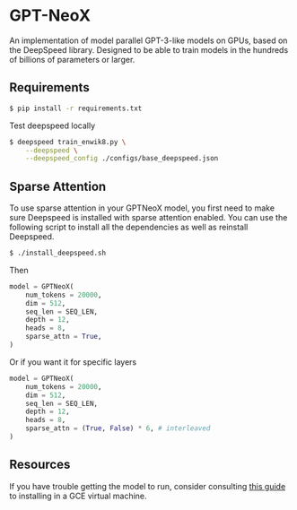 # GPT-NeoX
An implementation of model parallel GPT-3-like models on GPUs, based on the DeepSpeed library. Designed to be able to train models in the hundreds of billions of parameters or larger.

## Requirements

```bash
$ pip install -r requirements.txt
```

Test deepspeed locally

```bash
$ deepspeed train_enwik8.py \
	--deepspeed \
	--deepspeed_config ./configs/base_deepspeed.json
```

## Sparse Attention

To use sparse attention in your GPTNeoX model, you first need to make sure Deepspeed is installed with sparse attention enabled. You can use the following script to install all the dependencies as well as reinstall Deepspeed.

```bash
$ ./install_deepspeed.sh
```

Then

```python
model = GPTNeoX(
    num_tokens = 20000,
    dim = 512,
    seq_len = SEQ_LEN,
    depth = 12,
    heads = 8,
    sparse_attn = True,
)
```

Or if you want it for specific layers

```python
model = GPTNeoX(
    num_tokens = 20000,
    dim = 512,
    seq_len = SEQ_LEN,
    depth = 12,
    heads = 8,
    sparse_attn = (True, False) * 6, # interleaved
)
```

## Resources
If you have trouble getting the model to run, consider consulting [this guide](https://gist.github.com/kevinwatkins/232b88bfecbeca8d48d612a3e9cf65e4) to installing in a GCE virtual machine.
